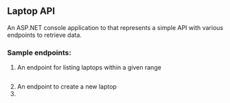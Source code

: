 ﻿## Laptop API

An ASP.NET console application to that represents a simple API with various endpoints to retrieve data.

### Sample endpoints:

1. An endpoint for listing laptops within a given range
<img src="" style="width:400px height:200px left:0px"> 

2. An endpoint to create a new laptop
1. <img src="" style="width:400px height:200px left:0px"> 
